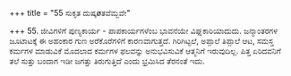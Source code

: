 +++
title = "55 ಸುಕೃತ ದುಷ್ಕøತವೆಮ್ಬವೇ"

+++
55. ಜೀವಿಗಳಿಗೆ ಪುಣ್ಯಕಾರ್ಯ - ಪಾಪಕಾರ್ಯಗಳೆಂಬ ಭಾವನೆಯೇ ವಿಘ್ನಕಾರಿಯಾದುದು. ಜನ್ಮಾಂತರಗಳ ಜೂಟಾಟಕ್ಕೆ ಈ ಅಹಂಕಾರ ಗುಣ ಅರೆಕೊರೆಗಳಿಗೆ ಕಾರಣವಾಗುತ್ತದೆ. ಗಿರಿಗಿಟ್ಟಲೆ, ಅಪ್ಪಾಲೆ ತಿಪ್ಪಾಲೆ ಆಟ, ಸಮಸ್ತ ಕರ್ಮಗಳ ಮಾಡುವಿಕೆ ಮೊದಲಾದ ಕರ್ಮಗಳ ಫಲವನ್ನು ಅನುಭವಿಸುವಿಕೆ ಆತ್ಮನಿಗೆ ಇರುವುದಿಲ್ಲ. ಪಿತ್ತ ಏರಿದವನಿಗೆ ತಲೆ ಸುತ್ತು ಬಂದಾಗ ಇಡೀ ಜಗತ್ತು ತಿರುಗುತ್ತಿದೆ ಎಂದು ಭ್ರಮಿಸಿದ ತೆರನಂತೆ ಇದು.